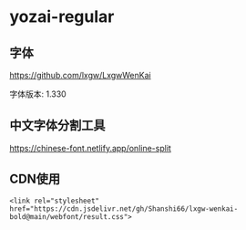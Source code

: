 # yozai-regular

## 字体

https://github.com/lxgw/LxgwWenKai

字体版本: 1.330

## 中文字体分割工具

https://chinese-font.netlify.app/online-split

## CDN使用

```
<link rel="stylesheet" href="https://cdn.jsdelivr.net/gh/Shanshi66/lxgw-wenkai-bold@main/webfont/result.css">
```

